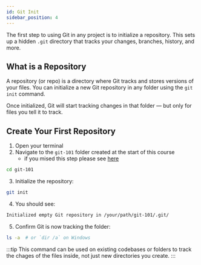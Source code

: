 ```yaml
---
id: Git Init
sidebar_position: 4
---
```


The first step to using Git in any project is to initialize a repository. This sets up a hidden `.git` directory that tracks your changes, branches, history, and more.

## What is a Repository

A repository (or repo) is a directory where Git tracks and stores versions of your files. You can initialize a new Git repository in any folder using the `git init` command.

Once initialized, Git will start tracking changes in that folder — but only for files you tell it to track.

## Create Your First Repository 

1. Open your terminal
2. Navigate to the `git-101` folder created at the start of this course
    * if you mised this step please see [here](/git_101/intro) 
```bash
cd git-101
```
3. Initialize the repository:
```bash
git init
```

4. You should see: 
```bash
Initialized empty Git repository in /your/path/git-101/.git/
```
5. Confirm Git is now tracking the folder:
```bash
ls -a  # or `dir /a` on Windows
```

:::tip
This command can be used on existing codebases or folders to track the chages of the files inside, not just new directories you create.
:::